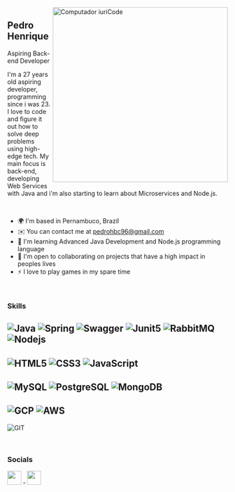 
<img src="https://raw.githubusercontent.com/MicaelliMedeiros/micaellimedeiros/master/image/computer-illustration.png" min-width="400px" max-width="400px" width="400px" align="right" alt="Computador iuriCode">

Pedro Henrique
-

Aspiring Back-end Developer


I'm a 27 years old aspiring developer, programming since i was 23. I love to code and figure it out how to solve deep problems using high-edge tech. My main focus is back-end, developing Web Services with Java and i'm also starting to learn about Microservices and Node.js.

<br>

* 🌍  I'm based in Pernambuco, Brazil
* ✉️  You can contact me at [pedrohbc96@gmail.com](mailto:pedrohbc96@gmail.com)
* 🧠  I'm learning Advanced Java Development and Node.js programming language
* 🤝  I'm open to collaborating on projects that have a high impact in peoples lives
* ⚡  I love to play games in my spare time

<br>

### Skills
![Java](https://img.shields.io/badge/Java-000?style=for-the-badge&logo=openjdk)
![Spring](https://img.shields.io/badge/Spring-000?style=for-the-badge&logo=spring&logoColor=white)
![Swagger](https://img.shields.io/badge/Swagger-000?style=for-the-badge&logo=Swagger&logoColor=white)
![Junit5](https://img.shields.io/badge/Junit5-000?style=for-the-badge&logo=junit5&logoColor=white)
![RabbitMQ](https://img.shields.io/badge/rabbitmq-000?&style=for-the-badge&logo=rabbitmq&logoColor=white)
![Nodejs](https://img.shields.io/badge/node.js-000?style=for-the-badge&logo=node.js&logoColor=white)
-
![HTML5](https://img.shields.io/badge/HTML5-000?style=for-the-badge&logo=html5&logoColor=white)
![CSS3](https://img.shields.io/badge/CSS3-000?style=for-the-badge&logo=css3&logoColor=white)
![JavaScript](https://img.shields.io/badge/JavaScript-000?style=for-the-badge&logo=javascript&logoColor=white)
-
![MySQL](https://img.shields.io/badge/MySQL-000?style=for-the-badge&logo=mysql&logoColor=white)
![PostgreSQL](https://img.shields.io/badge/PostgreSQL-000?style=for-the-badge&logo=postgresql&logoColor=white)
![MongoDB](https://img.shields.io/badge/MongoDB-000?style=for-the-badge&logo=mongodb&logoColor=white)
-
![GCP](https://img.shields.io/badge/Google_Cloud-000?style=for-the-badge&logo=google-cloud&logoColor=white)
![AWS](https://img.shields.io/badge/Amazon_AWS-000?style=for-the-badge&logo=amazonaws&logoColor=white)
-
![GIT](https://img.shields.io/badge/GIT-000?style=for-the-badge&logo=git&logoColor=white)

<br>

### Socials
<p align="left"> 
<a href="https://www.github.com/PedroHenriquebc" target="_blank" rel="noreferrer"><img src="https://raw.githubusercontent.com/danielcranney/readme-generator/main/public/icons/socials/github-dark.svg" width="32" height="32" /></a> ▫️
<a href="https://www.linkedin.com/in/pedro-henriquebc/" target="_blank" rel="noreferrer"><img src="https://raw.githubusercontent.com/danielcranney/readme-generator/main/public/icons/socials/linkedin.svg" width="32" height="32" /></a> 
</p>
